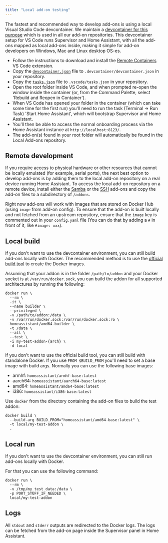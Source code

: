 ```yaml
---
title: "Local add-on testing"
---
```


The fastest and recommended way to develop add-ons is using a local Visual Studio Code devcontainer. We maintain a [devcontainer for this purpose](https://github.com/home-assistant/devcontainer) which is used in all our add-on repositories. This devcontainer setup for VS Code runs Supervisor and Home Assistant, with all the add-ons mapped as local add-ons inside, making it simple for add-on developers on Windows, Mac and Linux desktop OS-es.

- Follow the instructions to download and install the [Remote Containers](https://marketplace.visualstudio.com/items?itemName=ms-vscode-remote.remote-containers) VS Code extension.
- Copy the [`devcontainer.json`](https://github.com/home-assistant/devcontainer/raw/main/addons/devcontainer.json) file to `.devcontainer/devcontainer.json` in your repository.
- Copy the [`tasks.json`](https://github.com/home-assistant/devcontainer/raw/main/addons/tasks.json) file to `.vscode/tasks.json` in your repository.
- Open the root folder inside VS Code, and when prompted re-open the window inside the container (or, from the Command Palette, select 'Rebuild and Reopen in Container').
- When VS Code has opened your folder in the container (which can take some time for the first run) you'll need to run the task (Terminal -> Run Task) 'Start Home Assistant', which will bootstrap Supervisor and Home Assistant.
- You'll then be able to access the normal onboarding process via the Home Assistant instance at `http://localhost:8123/`.
- The add-on(s) found in your root folder will automatically be found in the Local Add-ons repository.

## Remote development

If you require access to physical hardware or other resources that cannot be locally emulated (for example, serial ports), the next best option to develop add-ons is by adding them to the local add-on repository on a real device running Home Assistant. To access the local add-on repository on a remote device, install either the [Samba](https://my.home-assistant.io/redirect/supervisor_addon/?addon=core_samba) or the [SSH](https://my.home-assistant.io/redirect/supervisor_addon/?addon=core_ssh) add-ons and copy the add-on files to a subdirectory of `/addons`.

Right now add-ons will work with images that are stored on Docker Hub (using `image` from add-on config). To ensure that the add-on is built locally and not fetched from an upstream repository, ensure that the `image` key is commented out in your `config.yaml` file (You can do that by adding a `#` in front of it, like `#image: xxx`).

## Local build

If you don't want to use the devcontainer environment, you can still build add-ons locally with Docker. The recommended method is to use the [official build tool][hassio-builder] to create the Docker images.

Assuming that your addon is in the folder `/path/to/addon` and your Docker socket is at `/var/run/docker.sock`, you can build the addon for all supported architectures by running the following:

```shell
docker run \
  --rm \
  -it \
  --name builder \
  --privileged \
  -v /path/to/addon:/data \
  -v /var/run/docker.sock:/var/run/docker.sock:ro \
  homeassistant/amd64-builder \
  -t /data \
  --all \
  --test \
  -i my-test-addon-{arch} \
  -d local
```

If you don't want to use the official build tool, you can still build with standalone Docker. If you use `FROM $BUILD_FROM` you'll need to set a base image with build args. Normally you can use the following base images:

- armhf: `homeassistant/armhf-base:latest`
- aarch64: `homeassistant/aarch64-base:latest`
- amd64: `homeassistant/amd64-base:latest`
- i386: `homeassistant/i386-base:latest`

Use `docker` from the directory containing the add-on files to build the test addon:

```shell
docker build \
  --build-arg BUILD_FROM="homeassistant/amd64-base:latest" \
  -t local/my-test-addon \
  .
```

[hassio-builder]: https://github.com/home-assistant/builder

## Local run

If you don't want to use the devcontainer environment, you can still run add-ons locally with Docker.

For that you can use the following command:

```shell
docker run \
  --rm \
  -v /tmp/my_test_data:/data \
  -p PORT_STUFF_IF_NEEDED \
  local/my-test-addon
```

## Logs

All `stdout` and `stderr` outputs are redirected to the Docker logs. The logs can be fetched from the add-on page inside the Supervisor panel in Home Assistant.
